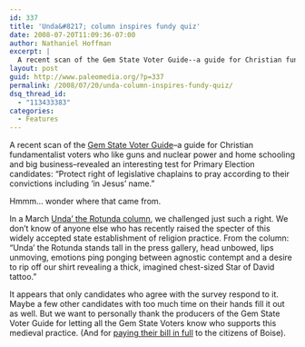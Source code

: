 ```yaml
---
id: 337
title: 'Unda&#8217; column inspires fundy quiz'
date: 2008-07-20T11:09:36-07:00
author: Nathaniel Hoffman
excerpt: |
  A recent scan of the Gem State Voter Guide--a guide for Christian fundamentalist voters who like guns and nuclear power and home schooling and big business--revealed an interesting test for Primary Election candidates: "Protect right of legislative chaplains to pray according to their convictions including "in Jesus' name."
layout: post
guid: http://www.paleomedia.org/?p=337
permalink: /2008/07/20/unda-column-inspires-fundy-quiz/
dsq_thread_id:
  - "113433383"
categories:
  - Features
---
```

A recent scan of the [Gem State Voter Guide](http://www.gemstatevoterguide.com/default.asp)&#8211;a guide for Christian fundamentalist voters who like guns and nuclear power and home schooling and big business&#8211;revealed an interesting test for Primary Election candidates: &#8220;Protect right of legislative chaplains to pray according to their convictions including &#8216;in Jesus&#8217; name.&#8221;

Hmmm&#8230; wonder where that came from.

In a March [Unda&#8217; the Rotunda column](http://www.paleomedia.org/2008/03/19/public-displays-of-jesus-affection/), we challenged just such a right. We don&#8217;t know of anyone else who has recently raised the specter of this widely accepted state establishment of religion practice. From the column: &#8220;Unda’ the Rotunda stands tall in the press gallery, head unbowed, lips unmoving, emotions ping ponging between agnostic contempt and a desire to rip off our shirt revealing a thick, imagined chest-sized Star of David tattoo.&#8221;

It appears that only candidates who agree with the survey respond to it. Maybe a few other candidates with too much time on their hands fill it out as well. But we want to personally thank the producers of the Gem State Voter Guide for letting all the Gem State Voters know who supports this medieval practice. (And for [paying their bill in full](http://www.idahostatesman.com/164/story/443145.html) to the citizens of Boise).